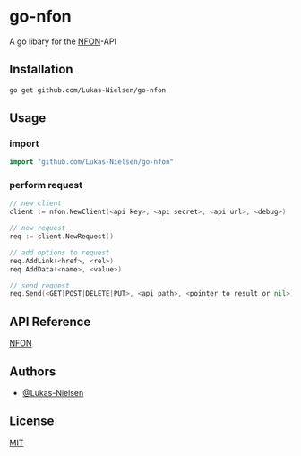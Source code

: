# go-nfon

A go libary for the [NFON](https://nfon.com)-API

## Installation

```bash
go get github.com/Lukas-Nielsen/go-nfon
```

## Usage

### import

```go
import "github.com/Lukas-Nielsen/go-nfon"
```

### perform request

```go
// new client
client := nfon.NewClient(<api key>, <api secret>, <api url>, <debug>)

// new request
req := client.NewRequest()

// add options to request
req.AddLink(<href>, <rel>)
req.AddData(<name>, <value>)

// send request
req.Send(<GET|POST|DELETE|PUT>, <api path>, <pointer to result or nil>)
```

## API Reference

[NFON](https://cdn.cloudya.com/API_Documentation.zip)

## Authors

- [@Lukas-Nielsen](https://github.com/Lukas-Nielsen)

## License

[MIT](LICENSE)
